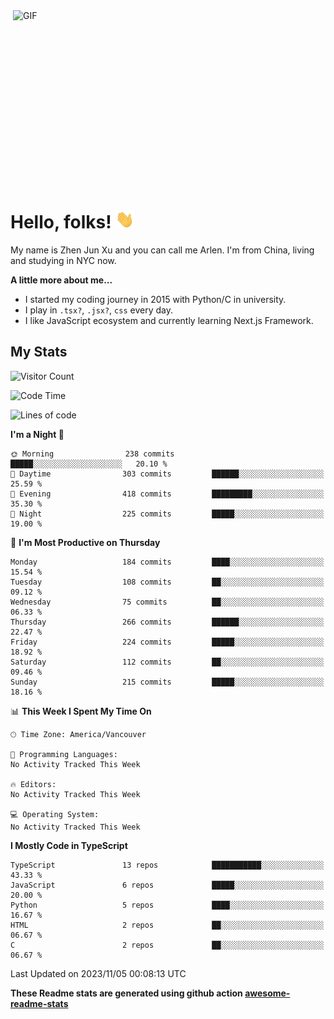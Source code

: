 <img align="right" alt="GIF" src="https://media.giphy.com/media/xUA7bdpLxQhsSQdyog/giphy.gif" width="500" height="320" />

# Hello, folks! <img src="https://raw.githubusercontent.com/arlenxuzj/arlenxuzj/master/assets/wave.gif" width="30px">

My name is Zhen Jun Xu and you can call me Arlen. I'm from China, living and studying in NYC now.

**A little more about me...**

 - I started my coding journey in 2015 with Python/C in university.
 - I play in `.tsx?`, `.jsx?`, `css` every day.
 - I like JavaScript ecosystem and currently learning Next.js Framework.

## My Stats

![Visitor Count](https://komarev.com/ghpvc/?username=arlenxuzj&color=blue&label=Profile+Views)

<!--START_SECTION:waka-->
![Code Time](http://img.shields.io/badge/Code%20Time-3%2C340%20hrs%2022%20mins-blue)

![Lines of code](https://img.shields.io/badge/From%20Hello%20World%20I%27ve%20Written-1.5%20million%20lines%20of%20code-blue)

**I'm a Night 🦉** 

```text
🌞 Morning                238 commits         █████░░░░░░░░░░░░░░░░░░░░   20.10 % 
🌆 Daytime                303 commits         ██████░░░░░░░░░░░░░░░░░░░   25.59 % 
🌃 Evening                418 commits         █████████░░░░░░░░░░░░░░░░   35.30 % 
🌙 Night                  225 commits         █████░░░░░░░░░░░░░░░░░░░░   19.00 % 
```
📅 **I'm Most Productive on Thursday** 

```text
Monday                   184 commits         ████░░░░░░░░░░░░░░░░░░░░░   15.54 % 
Tuesday                  108 commits         ██░░░░░░░░░░░░░░░░░░░░░░░   09.12 % 
Wednesday                75 commits          ██░░░░░░░░░░░░░░░░░░░░░░░   06.33 % 
Thursday                 266 commits         ██████░░░░░░░░░░░░░░░░░░░   22.47 % 
Friday                   224 commits         █████░░░░░░░░░░░░░░░░░░░░   18.92 % 
Saturday                 112 commits         ██░░░░░░░░░░░░░░░░░░░░░░░   09.46 % 
Sunday                   215 commits         █████░░░░░░░░░░░░░░░░░░░░   18.16 % 
```


📊 **This Week I Spent My Time On** 

```text
🕑︎ Time Zone: America/Vancouver

💬 Programming Languages: 
No Activity Tracked This Week

🔥 Editors: 
No Activity Tracked This Week

💻 Operating System: 
No Activity Tracked This Week
```

**I Mostly Code in TypeScript** 

```text
TypeScript               13 repos            ███████████░░░░░░░░░░░░░░   43.33 % 
JavaScript               6 repos             █████░░░░░░░░░░░░░░░░░░░░   20.00 % 
Python                   5 repos             ████░░░░░░░░░░░░░░░░░░░░░   16.67 % 
HTML                     2 repos             ██░░░░░░░░░░░░░░░░░░░░░░░   06.67 % 
C                        2 repos             ██░░░░░░░░░░░░░░░░░░░░░░░   06.67 % 
```




 Last Updated on 2023/11/05 00:08:13 UTC
<!--END_SECTION:waka-->

**These Readme stats are generated using github action [awesome-readme-stats](https://github.com/anmol098/waka-readme-stats)**

